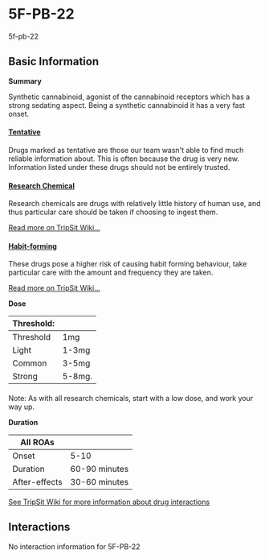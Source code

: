 # 5F-PB-22

5f-pb-22

## Basic Information

**Summary**

Synthetic cannabinoid, agonist of the cannabinoid receptors which has a strong sedating aspect. Being a synthetic cannabinoid it has a very fast onset.

#### [Tentative](/category/tentative)

Drugs marked as tentative are those our team wasn't able to find much reliable information about. This is often because the drug is very new. Information listed under these drugs should not be entirely trusted.

#### [Research Chemical](/category/research-chemical)

Research chemicals are drugs with relatively little history of human use, and thus particular care should be taken if choosing to ingest them.

[Read more on TripSit Wiki...](#{category.wiki})

#### [Habit-forming](/category/habit-forming)

These drugs pose a higher risk of causing habit forming behaviour, take particular care with the amount and frequency they are taken.

[Read more on TripSit Wiki...](#{category.wiki})

**Dose**

| Threshold: |        |
| ---------- | ------ |
| Threshold  | 1mg    |
| Light      | 1-3mg  |
| Common     | 3-5mg  |
| Strong     | 5-8mg. |

#### 

 Note: As with all research chemicals, start with a low dose, and work your way up.

**Duration**

| All ROAs      |               |
| ------------- | ------------- |
| Onset         | 5-10          |
| Duration      | 60-90 minutes |
| After-effects | 30-60 minutes |

[See TripSit Wiki for more information about drug interactions](http://combo.tripsit.me/)

## Interactions

No interaction information for 5F-PB-22